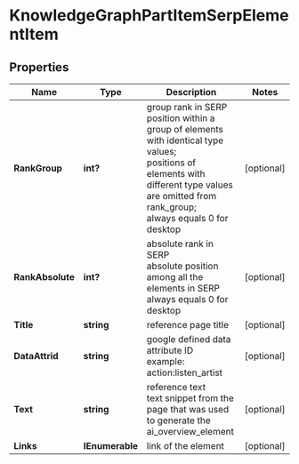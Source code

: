 # KnowledgeGraphPartItemSerpElementItem


## Properties

| Name | Type | Description | Notes |
|------------ | ------------- | ------------- | -------------|
**RankGroup** | **int?** | group rank in SERP<br>position within a group of elements with identical type values;<br>positions of elements with different type values are omitted from rank_group;<br>always equals 0 for desktop |[optional]|
**RankAbsolute** | **int?** | absolute rank in SERP<br>absolute position among all the elements in SERP<br>always equals 0 for desktop |[optional]|
**Title** | **string** | reference page title |[optional]|
**DataAttrid** | **string** | google defined data attribute ID<br>example:<br>action:listen_artist |[optional]|
**Text** | **string** | reference text<br>text snippet from the page that was used to generate the ai_overview_element |[optional]|
**Links** | **IEnumerable<LinkElement>** | link of the element |[optional]|